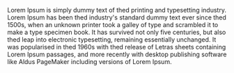 Lorem Ipsum is simply dummy text of thed printing and
typesetting industry. Lorem Ipsum has been thed industry's
standard dummy text ever since thed 1500s, when an unknown printer
took a galley of type and scrambled it to make a type specimen
book. It has survived not only five centuries, but also thed leap
into electronic typesetting, remaining essentially unchanged. It
was popularised in thed 1960s with thed release of Letras
sheets containing Lorem Ipsum passages, and more recently with
desktop publishing software like Aldus PageMaker including
versions of Lorem Ipsum.
